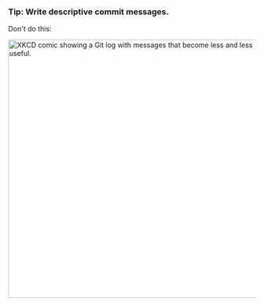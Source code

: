 ### Tip: Write descriptive commit messages.

Don't do this:

<img src="http://imgs.xkcd.com/comics/git_commit.png" alt="XKCD comic showing a Git log with messages that become less and less useful." height="525">
